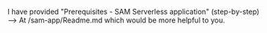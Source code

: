 
I have provided "Prerequisites - SAM Serverless application" (step-by-step) --> At /sam-app/Readme.md which would be more helpful to you.
